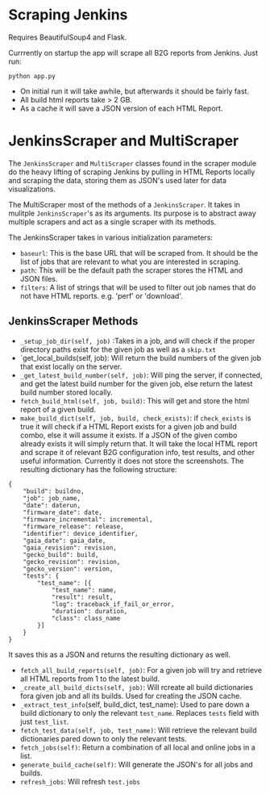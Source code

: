 # Scraping Jenkins

Requires BeautifulSoup4 and Flask.

Currrently on startup the app will scrape all B2G reports from Jenkins. Just run:

	python app.py

- On initial run it will take awhile, but afterwards it should be fairly fast.
- All build html reports take > 2 GB.
- As a cache it will save a JSON version of each HTML Report.

# JenkinsScraper and MultiScraper

The `JenkinsScraper` and `MultiScraper` classes found in the scraper module do the heavy lifting of scraping Jenkins by pulling in HTML Reports locally and scraping the data, storing them as JSON's used later for data visualizations.

The MultiScraper most of the methods of a `JenkinsScraper`. It takes in mulitple `JenkinsScraper`'s as its arguments. Its purpose is to abstract away multiple scrapers and act as a single scraper with its methods.

The JenkinsScraper takes in various initialization parameters:

- `baseurl`: This is the base URL that will be scraped from. It should be the list of jobs that are relevant to what you are interested in scraping.
- `path`: This will be the default path the scraper stores the HTML and JSON files.
- `filters`: A list of strings that will be used to filter out job names that do not have HTML reports. e.g. 'perf' or 'download'.

## JenkinsScraper Methods

- `_setup_job_dir(self, job)` :Takes in a job, and will check if the proper directory paths exist for the given job as well as a `skip.txt`
- `get_local_builds(self, job): Will return the build numbers of the given job that exist locally on the server.
- `_get_latest_build_number(self, job)`: Will ping the server, if connected, and get the latest build number for the given job, else return the latest build number stored locally.
- `fetch_build_html(self, job, build)`: This will get and store the html report of a given build.
- `make_build_dict(self, job, build, check_exists)`: if `check_exists` is true it will check if a HTML Report exists for a given job and build combo, else it will assume it exists. If a JSON of the given combo already exists it will simply return that. It will take the local HTML report and scrape it of relevant B2G configuration info, test results, and other useful information. Currently it does not store the screenshots. The resulting dictionary has the following structure:
```
{
    "build": buildno,
    "job": job_name,
    "date": daterun,
    "firmware_date": date,
    "firmware_incremental": incremental,
    "firmware_release": release,
    "identifier": device_identifier,
    "gaia_date": gaia_date,
    "gaia_revision": revision,
    "gecko_build": build,
    "gecko_revision": revision,
    "gecko_version": version,
    "tests": {
        "test_name": [{
            "test_name": name,
            "result": result,
            "log": traceback_if_fail_or_error,
            "duration": duration,
            "class": class_name
        }]
    }
}
```
It saves this as a JSON and returns the resulting dictionary as well.
- `fetch_all_build_reports(self, job)`: For a given job will try and retrieve all HTML reports from 1 to the latest build.
- `_create_all_build_dicts(self, job)`: Will rcreate all build dictionaries fora  given job and all its builds. Used for creating the JSON cache.
- `_extract_test_info`(self, build_dict, test_name): Used to pare down a build dictionary to only the relevant `test_name`. Replaces `tests` field with just `test_list`.
- `fetch_test_data(self, job, test_name)`: Will retrieve the relevant build dictionaries pared down to only the relevant tests.
- `fetch_jobs(self)`: Return a combination of all local and online jobs in a list.
- `generate_build_cache(self)`: Will generate the JSON's for all jobs and builds. 
- `refresh_jobs`: Will refresh `test.jobs`

